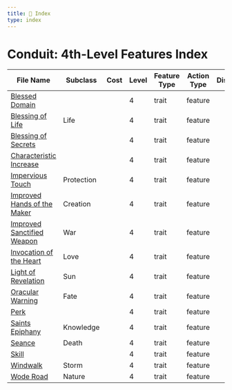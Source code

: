 ```yaml
---
title: 📑 Index
type: index
---
```


# Conduit: 4th-Level Features Index

| File Name                                                             | Subclass   | Cost | Level | Feature Type | Action Type | Distance | Target |
| --------------------------------------------------------------------- | ---------- | ---- | ----- | ------------ | ----------- | -------- | ------ |
| [Blessed Domain](../Blessed%20Domain)                                 |            |      | 4     | trait        | feature     |          |        |
| [Blessing of Life](../Blessing%20of%20Life)                           | Life       |      | 4     | trait        | feature     |          |        |
| [Blessing of Secrets](../Blessing%20of%20Secrets)                     |            |      | 4     | trait        | feature     |          |        |
| [Characteristic Increase](../Characteristic%20Increase)               |            |      | 4     | trait        | feature     |          |        |
| [Impervious Touch](../Impervious%20Touch)                             | Protection |      | 4     | trait        | feature     |          |        |
| [Improved Hands of the Maker](../Improved%20Hands%20of%20the%20Maker) | Creation   |      | 4     | trait        | feature     |          |        |
| [Improved Sanctified Weapon](../Improved%20Sanctified%20Weapon)       | War        |      | 4     | trait        | feature     |          |        |
| [Invocation of the Heart](../Invocation%20of%20the%20Heart)           | Love       |      | 4     | trait        | feature     |          |        |
| [Light of Revelation](../Light%20of%20Revelation)                     | Sun        |      | 4     | trait        | feature     |          |        |
| [Oracular Warning](../Oracular%20Warning)                             | Fate       |      | 4     | trait        | feature     |          |        |
| [Perk](../Perk)                                                       |            |      | 4     | trait        | feature     |          |        |
| [Saints Epiphany](../Saints%20Epiphany)                               | Knowledge  |      | 4     | trait        | feature     |          |        |
| [Seance](../Seance)                                                   | Death      |      | 4     | trait        | feature     |          |        |
| [Skill](../Skill)                                                     |            |      | 4     | trait        | feature     |          |        |
| [Windwalk](../Windwalk)                                               | Storm      |      | 4     | trait        | feature     |          |        |
| [Wode Road](../Wode%20Road)                                           | Nature     |      | 4     | trait        | feature     |          |        |
